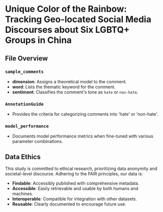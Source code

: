 # Unique Color of the Rainbow: Tracking Geo-located Social Media Discourses about Six LGBTQ+ Groups in China

## File Overview

### `sample_comments`
- **dimension**: Assigns a theoretical model to the comment.
- **word**: Lists the thematic keyword for the comment.
- **sentiment**: Classifies the comment's tone as `hate` or `non-hate`.

### `AnnotationGuide`
- Provides the criteria for categorizing comments into 'hate' or 'non-hate'.

### `model_performance`
- Documents model performance metrics when fine-tuned with various parameter combinations.

## Data Ethics
This study is committed to ethical research, prioritizing data anonymity and societal-level discourse. Adhering to the FAIR principles, our data is:
- **Findable**: Accessibly published with comprehensive metadata.
- **Accessible**: Easily retrievable and usable by both humans and machines.
- **Interoperable**: Compatible for integration with other datasets.
- **Reusable**: Clearly documented to encourage future use.

